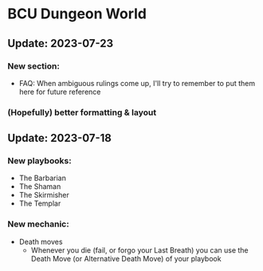 # BCU Dungeon World

## Update: 2023-07-23
### New section:
- FAQ: When ambiguous rulings come up, I'll try to remember to put them here for future reference
### (Hopefully) better formatting & layout

## Update: 2023-07-18
### New playbooks:
- The Barbarian
- The Shaman
- The Skirmisher
- The Templar

### New mechanic:
- Death moves
    - Whenever you die (fail, or forgo your Last Breath) you can use the Death Move (or Alternative Death Move) of your playbook
